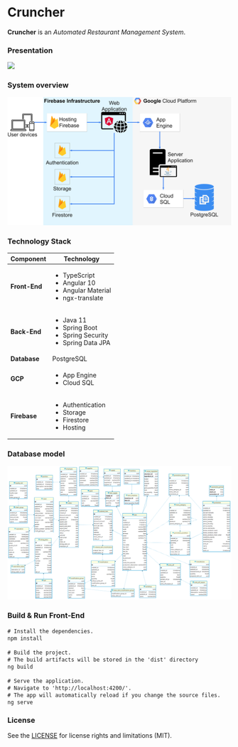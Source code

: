 # Cruncher

**Cruncher** is an *Automated Restaurant Management System*.

### Presentation

![](img/CRUNCHER.gif)

### System overview

![](img/system_components.png)

### Technology Stack

| Component     | Technology |
| ------------- | ---------- |
| **Front-End** | <ul><li>TypeScript</li><li>Angular 10</li><li>Angular Material</li><li>ngx-translate</li></ul> |
| **Back-End**  | <ul><li>Java 11</li><li>Spring Boot</li><li>Spring Security</li><li>Spring Data JPA</li></ul> |
| **Database**  | PostgreSQL |
| **GCP**       | <ul><li>App Engine</li><li>Cloud SQL</li></ul>
| **Firebase**  | <ul><li>Authentication</li><li>Storage</li><li>Firestore</li><li>Hosting</li></ul>

### Database model

![](img/data_model2.png)

### Build & Run Front-End

```shell
# Install the dependencies.
npm install

# Build the project. 
# The build artifacts will be stored in the 'dist' directory
ng build

# Serve the application. 
# Navigate to 'http://localhost:4200/'. 
# The app will automatically reload if you change the source files.
ng serve
```

### License

See the [LICENSE](LICENSE.md) for license rights and limitations (MIT).
